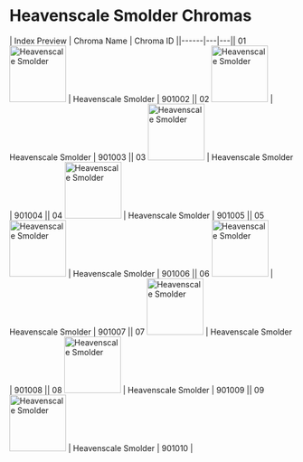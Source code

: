# Heavenscale Smolder Chromas

| Index  Preview | Chroma Name | Chroma ID ||------|---|---|| 01  <img src='https://raw.communitydragon.org/latest/plugins/rcp-be-lol-game-data/global/default/v1/champion-chroma-images/901/901002.png' alt='Heavenscale Smolder' width='100'> | Heavenscale Smolder | 901002 || 02  <img src='https://raw.communitydragon.org/latest/plugins/rcp-be-lol-game-data/global/default/v1/champion-chroma-images/901/901003.png' alt='Heavenscale Smolder' width='100'> | Heavenscale Smolder | 901003 || 03  <img src='https://raw.communitydragon.org/latest/plugins/rcp-be-lol-game-data/global/default/v1/champion-chroma-images/901/901004.png' alt='Heavenscale Smolder' width='100'> | Heavenscale Smolder | 901004 || 04  <img src='https://raw.communitydragon.org/latest/plugins/rcp-be-lol-game-data/global/default/v1/champion-chroma-images/901/901005.png' alt='Heavenscale Smolder' width='100'> | Heavenscale Smolder | 901005 || 05  <img src='https://raw.communitydragon.org/latest/plugins/rcp-be-lol-game-data/global/default/v1/champion-chroma-images/901/901006.png' alt='Heavenscale Smolder' width='100'> | Heavenscale Smolder | 901006 || 06  <img src='https://raw.communitydragon.org/latest/plugins/rcp-be-lol-game-data/global/default/v1/champion-chroma-images/901/901007.png' alt='Heavenscale Smolder' width='100'> | Heavenscale Smolder | 901007 || 07  <img src='https://raw.communitydragon.org/latest/plugins/rcp-be-lol-game-data/global/default/v1/champion-chroma-images/901/901008.png' alt='Heavenscale Smolder' width='100'> | Heavenscale Smolder | 901008 || 08  <img src='https://raw.communitydragon.org/latest/plugins/rcp-be-lol-game-data/global/default/v1/champion-chroma-images/901/901009.png' alt='Heavenscale Smolder' width='100'> | Heavenscale Smolder | 901009 || 09  <img src='https://raw.communitydragon.org/latest/plugins/rcp-be-lol-game-data/global/default/v1/champion-chroma-images/901/901010.png' alt='Heavenscale Smolder' width='100'> | Heavenscale Smolder | 901010 |